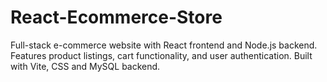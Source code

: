 # React-Ecommerce-Store
Full-stack e-commerce website with React frontend and Node.js backend. Features product listings, cart functionality, and user authentication. Built with Vite, CSS and MySQL backend.
